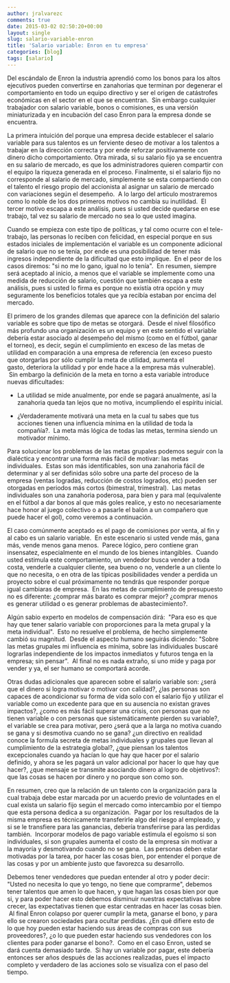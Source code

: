 ```yaml
---
author: jralvarezc
comments: true
date: 2015-03-02 02:50:20+00:00
layout: single
slug: salario-variable-enron
title: 'Salario variable: Enron en tu empresa'
categories: [blog]
tags: [salario]
---
```


Del escándalo de Enron la industria aprendió como los bonos para los altos
ejecutivos pueden convertirse en zanahorias que terminan por degenerar el
comportamiento en todo un equipo directivo y ser el origen de catástrofes
económicas en el sector en el que se encuentran.  Sin embargo cualquier
trabajador con salario variable, bonos o comisiones, es una versión
miniaturizada y en incubación del caso Enron para la empresa donde se
encuentra.

La primera intuición del porque una empresa decide establecer el salario
variable para sus talentos es un ferviente deseo de motivar a los talentos a
trabajar en la dirección correcta y por ende reforzar positivamente con dinero
dicho comportamiento. Otra mirada, si su salario fijo ya se encuentra en su
salario de mercado, es que los administradores quieren compartir con el equipo
la riqueza generada en el proceso. Finalmente, si el salario fijo no corresponde
al salario de mercado, simplemente se esta compartiendo con el talento el riesgo
propio del accionista al asignar un salario de mercado con variaciones según el
desempeño.  A lo largo del articulo mostraremos como lo noble de los dos
primeros motivos no cambia su inutilidad.  El tercer motivo escapa a este
análisis, pues si usted decide quedarse en ese trabajo, tal vez su salario de
mercado no sea lo que usted imagina.

Cuando se empieza con este tipo de políticas, y tal como ocurre con el
tele-trabajo, las personas lo reciben con felicidad, en especial porque en sus
estados iniciales de implementación el variable es un componente adicional de
salario que no se tenía, por ende es una posibilidad de tener más ingresos
independiente de la dificultad que esto implique.  En el peor de los casos
diremos: "si no me lo gano, igual no lo tenía".  En resumen, siempre será
aceptado al inicio, a menos que el variable se implemente como una medida de
reducción de salario, cuestión que también escapa a este análisis, pues si usted
lo firma es porque no existía otra opción y muy seguramente los beneficios
totales que ya recibía estaban por encima del mercado.

El primero de los grandes dilemas que aparece con la definición del salario
variable es sobre que tipo de metas se otorgará.  Desde el nivel filosófico más
profundo una organización es un equipo y en este sentido el variable debería
estar asociado al desempeño del mismo (como en el fútbol, ganar el torneo), es
decir, según el cumplimiento en exceso de las metas de utilidad en comparación a
una empresa de referencia (en exceso puesto que otorgarlas por sólo cumplir la
meta de utilidad, aumenta el gasto, deteriora la utilidad y por ende hace a la
empresa más vulnerable).  Sin embargo la definición de la meta en torno a esta
variable introduce nuevas dificultades:

  * La utilidad se mide anualmente, por ende se pagará anualmente, así la
    zanahoria queda tan lejos que no motiva, incumpliendo el espíritu inicial.

  * ¿Verdaderamente motivará una meta en la cual tu sabes que tus acciones
    tienen una influencia mínima en la utilidad de toda la compañía?.  La meta
    más lógica de todas las metas, termina siendo un motivador mínimo.

Para solucionar los problemas de las metas grupales podemos seguir con la
dialéctica y encontrar una forma más fácil de motivar: las metas
individuales.  Estas son más identificables, son una zanahoria fácil de
determinar y al ser definidas sólo sobre una parte del proceso de la empresa
(ventas logradas, reducción de costos logrados, etc) pueden ser otorgadas en
periodos más cortos (bimestral, trimestral).  Las metas individuales son una
zanahoria poderosa, para bien y para mal (equivalente en el fútbol a dar bonos
al que más goles realice, y esto no necesariamente hace honor al juego colectivo
o a pasarle el balón a un compañero que puede hacer el gol), como veremos a
continuación.

El caso comúnmente aceptado es el pago de comisiones por venta, al fin y al cabo
es un salario variable.  En este escenario si usted vende más, gana más, vende
menos gana menos.  Parece lógico, pero contiene gran insensatez, especialmente
en el mundo de los bienes intangibles.  Cuando usted estimula este
comportamiento, un vendedor busca vender a toda costa, venderle a cualquier
cliente, sea bueno o no, venderle a un cliente lo que no necesita, o en otra de
las típicas posibilidades vender a perdida un proyecto sobre el cual
próximamente no tendrás que responder porque igual cambiaras de empresa.  En las
metas de cumplimiento de presupuesto no es diferente: ¿comprar más barato es
comprar mejor? ¿comprar menos es generar utilidad o es generar problemas de
abastecimiento?.

Algún sabio experto en modelos de compensación dirá:  "Para eso es que hay que
tener salario variable con proporciones para la meta grupal y la meta
individual".  Esto no resuelve el problema, de hecho simplemente cambió su
magnitud.  Desde el aspecto humano seguirás diciendo: "Sobre las metas grupales
mi influencia es mínima, sobre las individuales buscaré lograrlas independiente
de los impactos inmediatos y futuros tenga en la empresa; sin pensar".  Al final
no es nada extraño, si uno mide y paga por vender y ya, el ser humano se
comportará acorde.

Otras dudas adicionales que aparecen sobre el salario variable son: ¿será que el
dinero si logra motivar o motivar con calidad?, ¿las personas son capaces de
acondicionar su forma de vida solo con el salario fijo y utilizar el variable
como un excedente para que en su ausencia no existan graves impactos?, ¿como es
más fácil superar una crisis, con personas que no tienen variable o con personas
que sistemáticamente pierden su variable?, el variable se crea para motivar,
pero ¿será que a la larga no motiva cuando se gana y si desmotiva cuando no se
gana? ¿un directivo en realidad conoce la formula secreta de metas individuales
y grupales que llevan al cumplimiento de la estrategia global?, ¿que piensan los
talentos excepcionales cuando ya hacían lo que hay que hacer por el salario
definido, y ahora se les pagará un valor adicional por hacer lo que hay que
hacer?, ¿que mensaje se transmite asociando dinero al logro de objetivos?: que
las cosas se hacen por dinero y no porque son como son.

En resumen, creo que la relación de un talento con la organización para la cual
trabaja debe estar marcada por un acuerdo previo de voluntades en el cual exista
un salario fijo según el mercado como intercambio por el tiempo que esta persona
dedica a su organización.  Pagar por los resultados de la misma empresa es
técnicamente transferirle algo del riesgo al empleado, y si se le transfiere
para las ganancias, debería transferirse para las perdidas también.  Incorporar
modelos de pago variable estimula el egoísmo si son individuales, si son
grupales aumenta el costo de la empresa sin motivar a la mayoría y
desmotivando cuando no se gana.  Las personas deben estar motivadas por la
tarea, por hacer las cosas bien, por entender el porque de las cosas y por un
ambiente justo que favorezca su desarrollo.

Debemos tener vendedores que puedan entender al otro y poder decir: "Usted no
necesita lo que yo tengo, no tiene que comprarme", debemos tener talentos que
amen lo que hacen, y que hagan las cosas bien por que si, y para poder hacer
esto debemos disminuir nuestras expectativas sobre crecer, las expectativas
tienen que estar centradas en hacer las cosas bien.  Al final Enron colapso por
querer cumplir la meta, ganarse el bono, y para ello se crearon sociedades para
ocultar perdidas. ¿En qué difiere esto de lo que hoy pueden estar haciendo
sus áreas de compras con sus proveedores?, ¿o lo que pueden estar haciendo sus
vendedores con los clientes para poder ganarse el bono?.  Como en el caso Enron,
usted se dará cuenta demasiado tarde.  Si hay un variable por pagar, este
debería entonces ser años después de las acciones realizadas, pues el impacto
completo y verdadero de las acciones solo se visualiza con el paso del tiempo.

